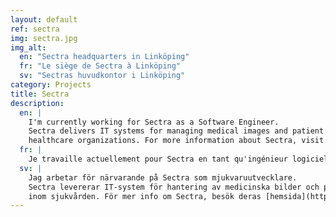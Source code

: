 ```yaml
---
layout: default
ref: sectra
img: sectra.jpg
img_alt:
  en: "Sectra headquarters in Linköping"
  fr: "Le siège de Sectra à Linköping"
  sv: "Sectras huvudkontor i Linköping"
category: Projects
title: Sectra
description:
  en: |
    I'm currently working for Sectra as a Software Engineer.
    Sectra delivers IT systems for managing medical images and patient information in
    healthcare organizations. For more information about Sectra, visit their [home page](https://sectra.com/).
  fr: |
    Je travaille actuellement pour Sectra en tant qu'ingénieur logiciel. Sectra fournit des systèmes   de gestion d'images médicales dans les soins de santé. Pour plus d'informations sur Sectra,   visitez leur [page d'accueil](https://sectra.com/).
  sv: |
    Jag arbetar för närvarande på Sectra som mjukvaruutvecklare.
    Sectra levererar IT-system för hantering av medicinska bilder och patientinformation
    inom sjukvården. För mer info om Sectra, besök deras [hemsida](https://sectra.com/).
---
```

